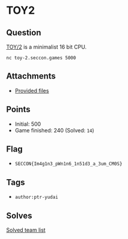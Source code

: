 # TOY2
## Question
[TOY/2](https://www.pcengines.ch/toy2.htm) is a minimalist 16 bit CPU.

```
nc toy-2.seccon.games 5000
```

  


## Attachments
- [Provided files](files/)

## Points
- Initial: 500
- Game finished: 240 (Solved: `14`)

## Flag
- `SECCON{Im4g1n3_pWn1n6_1n51d3_a_3um_CM0S}`

## Tags
- `author:ptr-yudai`

## Solves
[Solved team list](./solves.md)